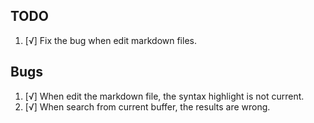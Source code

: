 TODO
---
1. [√] Fix the bug when edit markdown files.

Bugs
---
1. [√] When edit the markdown file, the syntax highlight is not current.
2. [√] When search from current buffer, the results are wrong.
